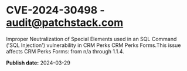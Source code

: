# CVE-2024-30498 - audit@patchstack.com

Improper Neutralization of Special Elements used in an SQL Command ('SQL Injection') vulnerability in CRM Perks CRM Perks Forms.This issue affects CRM Perks Forms: from n/a through 1.1.4.



**Publish date:** 2024-03-29
